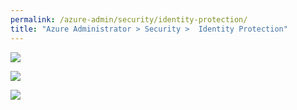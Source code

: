 ```yaml
---
permalink: /azure-admin/security/identity-protection/
title: "Azure Administrator > Security >  Identity Protection"
---
```

![](/study-reference/assets/images/security/1.1.png)

![](/study-reference/assets/images/security/1.2.png)

![](/study-reference/assets/images/security/1.3.png)